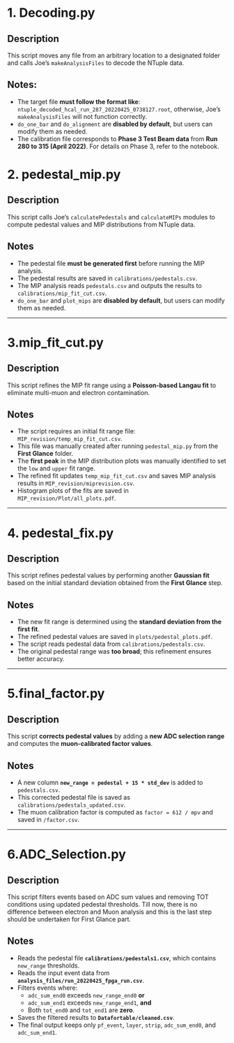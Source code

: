 # 1. Decoding.py
## Description
This script moves any file from an arbitrary location to a designated folder and calls Joe’s `makeAnalysisFiles` to decode the NTuple data.

## Notes:
- The target file **must follow the format like**: `ntuple_decoded_hcal_run_287_20220425_0738127.root`, otherwise, Joe’s `makeAnalysisFiles` will not function correctly.
- `do_one_bar` and `do_alignment` are **disabled by default**, but users can modify them as needed.
- The calibration file corresponds to **Phase 3 Test Beam data** from **Run 280 to 315 (April 2022)**. For details on Phase 3, refer to the notebook.

# 2. pedestal_mip.py

## Description  
This script calls Joe’s `calculatePedestals` and `calculateMIPs` modules to compute pedestal values and MIP distributions from NTuple data.  

## Notes  
- The pedestal file **must be generated first** before running the MIP analysis.  
- The pedestal results are saved in `calibrations/pedestals.csv`.  
- The MIP analysis reads `pedestals.csv` and outputs the results to `calibrations/mip_fit_cut.csv`.  
- `do_one_bar` and `plot_mips` are **disabled by default**, but users can modify them as needed.  

---

# 3.mip_fit_cut.py  

## Description  
This script refines the MIP fit range using a **Poisson-based Langau fit** to eliminate multi-muon and electron contamination.  

## Notes  
- The script requires an initial fit range file: `MIP_revision/temp_mip_fit_cut.csv`.  
- This file was manually created after running `pedestal_mip.py` from the **First Glance** folder.  
- The **first peak** in the MIP distribution plots was manually identified to set the `low` and `upper` fit range.  
- The refined fit updates `temp_mip_fit_cut.csv` and saves MIP analysis results in `MIP_revision/miprevision.csv`.  
- Histogram plots of the fits are saved in `MIP_revision/Plot/all_plots.pdf`.  

---

# 4. pedestal_fix.py  

## Description  
This script refines pedestal values by performing another **Gaussian fit** based on the initial standard deviation obtained from the **First Glance** step.  

## Notes  
- The new fit range is determined using the **standard deviation from the first fit**.  
- The refined pedestal values are saved in `plots/pedestal_plots.pdf`.  
- The script reads pedestal data from `calibrations/pedestals.csv`.  
- The original pedestal range was **too broad**; this refinement ensures better accuracy.  

---

# 5.final_factor.py  

## Description  
This script **corrects pedestal values** by adding a **new ADC selection range** and computes the **muon-calibrated factor values**.  

## Notes  
- A new column **`new_range = pedestal + 15 * std_dev`** is added to `pedestals.csv`.  
- This corrected pedestal file is saved as `calibrations/pedestals_updated.csv`.  
- The muon calibration factor is computed as `factor = 612 / mpv` and saved in `/factor.csv`.

---
# 6.ADC_Selection.py

## Description  
This script filters events based on ADC sum values and removing TOT conditions using updated pedestal thresholds. Till now, there is no difference between electron and Muon analysis and this is the last step should be undertaken for First Glance part.

## Notes  
- Reads the pedestal file **`calibrations/pedestals1.csv`**, which contains `new_range` thresholds.  
- Reads the input event data from **`analysis_files/run_20220425_fpga_run.csv`**.  
- Filters events where:  
  - `adc_sum_end0` exceeds `new_range_end0` **or**  
  - `adc_sum_end1` exceeds `new_range_end1`, **and**  
  - Both `tot_end0` and `tot_end1` are **zero**.  
- Saves the filtered results to **`Datafortable/cleaned.csv`**.  
- The final output keeps only `pf_event`, `layer`, `strip`, `adc_sum_end0`, and `adc_sum_end1`.  

